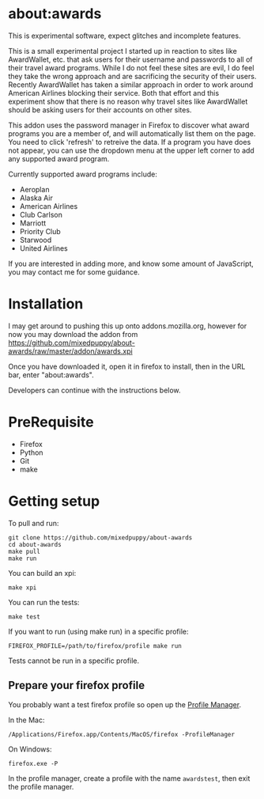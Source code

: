 about:awards
===============

This is experimental software, expect glitches and incomplete features.

This is a small experimental project I started up in reaction to sites like AwardWallet, etc.
that ask users for their username and passwords to all of their travel award programs.  While
I do not feel these sites are evil, I do feel they take the wrong approach and are sacrificing
the security of their users.  Recently AwardWallet has taken a similar approach in order to
work around American Airlines blocking their service.  Both that effort and this experiment show
that there is no reason why travel sites like AwardWallet should be asking users for their accounts
on other sites.

This addon uses the password manager in Firefox to discover what award programs you are a member of,
and will automatically list them on the page.  You need to click 'refresh' to retreive the data.  If
a program you have does not appear, you can use the dropdown menu at the upper left corner to add
any supported award program.

Currently supported award programs include:

* Aeroplan
* Alaska Air
* American Airlines
* Club Carlson
* Marriott
* Priority Club
* Starwood
* United Airlines

If you are interested in adding more, and know some amount of JavaScript, you may contact me for
some guidance.

Installation
===============

I may get around to pushing this up onto addons.mozilla.org, however for now you may download
the addon from https://github.com/mixedpuppy/about-awards/raw/master/addon/awards.xpi

Once you have downloaded it, open it in firefox to install, then in the URL bar, enter "about:awards".

Developers can continue with the instructions below.

PreRequisite
===============

* Firefox
* Python
* Git
* make

Getting setup
=====================

To pull and run:
  
    git clone https://github.com/mixedpuppy/about-awards
    cd about-awards
    make pull
    make run
  
You can build an xpi:

    make xpi
  
You can run the tests:

    make test
  

If you want to run (using make run) in a specific profile:

    FIREFOX_PROFILE=/path/to/firefox/profile make run
  
Tests cannot be run in a specific profile.


Prepare your firefox profile
-----------------------------

You probably want a test firefox profile so open up the [Profile Manager](http://kb.mozillazine.org/Profile_manager).

In the Mac:

    /Applications/Firefox.app/Contents/MacOS/firefox -ProfileManager

On Windows:

    firefox.exe -P

In the profile manager, create a profile with the name `awardstest`, then exit the profile manager.
